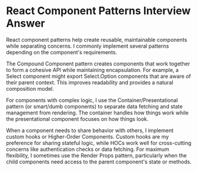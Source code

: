 # React Component Patterns Interview Answer

React component patterns help create reusable, maintainable components while separating concerns. I commonly implement several patterns depending on the component's requirements.

The Compound Component pattern creates components that work together to form a cohesive API while maintaining encapsulation. For example, a Select component might export Select.Option components that are aware of their parent context. This improves readability and provides a natural composition model.

For components with complex logic, I use the Container/Presentational pattern (or smart/dumb components) to separate data fetching and state management from rendering. The container handles how things work while the presentational component focuses on how things look.

When a component needs to share behavior with others, I implement custom hooks or Higher-Order Components. Custom hooks are my preference for sharing stateful logic, while HOCs work well for cross-cutting concerns like authentication checks or data fetching. For maximum flexibility, I sometimes use the Render Props pattern, particularly when the child components need access to the parent component's state or methods.